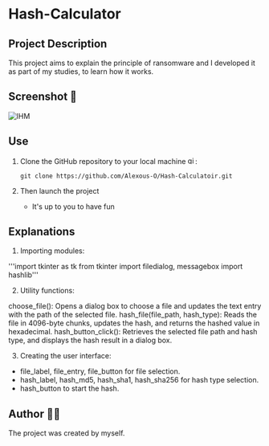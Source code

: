# Hash-Calculator

## Project Description 

This project aims to explain the principle of ransomware and I developed it as part of my studies, to learn how it works.

## Screenshot 📸

![IHM](https://github.com/user-attachments/assets/ec299734-a341-41f0-a832-77021826d29c)

## Use

1. Clone the GitHub repository to your local machine <img src="https://cdn.jsdelivr.net/gh/devicons/devicon/icons/git/git-original.svg" height="15" alt="git logo" />:

    ```
    git clone https://github.com/Alexous-O/Hash-Calculatoir.git
    ```
    
2. Then launch the project
   - It's up to you to have fun

## Explanations

1. Importing modules:

'''import tkinter as tk
from tkinter import filedialog, messagebox
import hashlib'''

2. Utility functions:

choose_file(): Opens a dialog box to choose a file and updates the text entry with the path of the selected file.
hash_file(file_path, hash_type): Reads the file in 4096-byte chunks, updates the hash, and returns the hashed value in hexadecimal.
hash_button_click(): Retrieves the selected file path and hash type, and displays the hash result in a dialog box.

3. Creating the user interface:

- file_label, file_entry, file_button for file selection.
- hash_label, hash_md5, hash_sha1, hash_sha256 for hash type selection.
- hash_button to start the hash.


## Author 👨‍💻
The project was created by myself.
